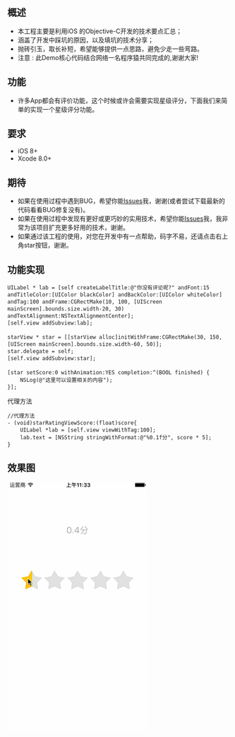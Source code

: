 概述
---------------------------------
* 本工程主要是利用iOS 的Objective-C开发的技术要点汇总；
* 涵盖了开发中踩坑的原因，以及填坑的技术分享；
* 抛砖引玉，取长补短，希望能够提供一点思路，避免少走一些弯路。
* 注意 : 此Demo核心代码结合网络一名程序猿共同完成的,谢谢大家!

功能
--------------------------------

- 许多App都会有评价功能，这个时候或许会需要实现星级评分，下面我们来简单的实现一个星级评分功能。


要求
---------------------------------

* iOS 8+
* Xcode 8.0+

期待
---------------------------------

* 如果在使用过程中遇到BUG，希望你能[Issues](https://github.com/issues)我，谢谢(或者尝试下载最新的代码看看BUG修复没有)。
* 如果在使用过程中发现有更好或更巧妙的实用技术，希望你能[Issues](https://github.com/issues)我，我非常为该项目扩充更多好用的技术，谢谢。
* 如果通过该工程的使用，对您在开发中有一点帮助，码字不易，还请点击右上角star按钮，谢谢。

功能实现
---------------------------------

~~~
UILabel * lab = [self createLabelTitle:@"你没有评论呢?" andFont:15 andTitleColor:[UIColor blackColor] andBackColor:[UIColor whiteColor] andTag:100 andFrame:CGRectMake(10, 100, [UIScreen mainScreen].bounds.size.width-20, 30) andTextAlignment:NSTextAlignmentCenter];
[self.view addSubview:lab];

starView * star = [[starView alloc]initWithFrame:CGRectMake(30, 150,  [UIScreen mainScreen].bounds.size.width-60, 50)];
star.delegate = self;
[self.view addSubview:star];

[star setScore:0 withAnimation:YES completion:^(BOOL finished) {
    NSLog(@"这里可以设置相关的内容");
}];
~~~

代理方法

~~~
//代理方法
- (void)starRatingViewScore:(float)score{
    UILabel *lab = [self.view viewWithTag:100];
    lab.text = [NSString stringWithFormat:@"%0.1f分", score * 5];
}
~~~

效果图
---------------------------------
![](11111.gif)


